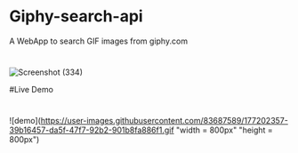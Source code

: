# Giphy-search-api
A WebApp to search GIF images from giphy.com

#

![Screenshot (334)](https://user-images.githubusercontent.com/83687589/177202065-c032cf17-0684-4a71-8046-9505a5bc119a.png)


#Live Demo
#


![demo](https://user-images.githubusercontent.com/83687589/177202357-39b16457-da5f-47f7-92b2-901b8fa886f1.gif  "width = 800px" "height = 800px")
